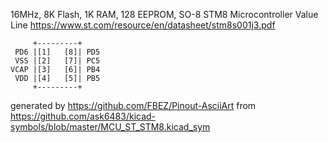 16MHz, 8K Flash, 1K RAM, 128 EEPROM, SO-8
STM8 Microcontroller Value Line
https://www.st.com/resource/en/datasheet/stm8s001j3.pdf


	     +---------+
	 PD6 |[1]   [8]| PD5
	 VSS |[2]   [7]| PC5
	VCAP |[3]   [6]| PB4
	 VDD |[4]   [5]| PB5
	     +---------+


generated by https://github.com/FBEZ/Pinout-AsciiArt from https://github.com/ask6483/kicad-symbols/blob/master/MCU_ST_STM8.kicad_sym